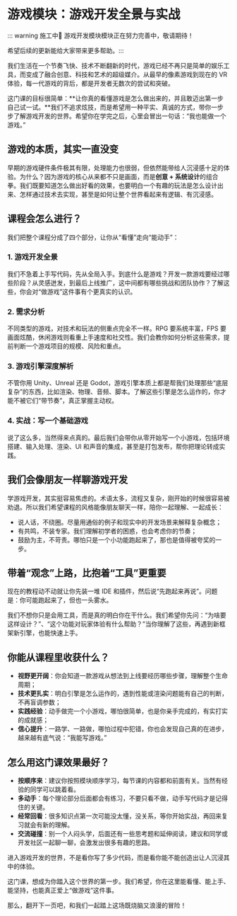 # 游戏模块：游戏开发全景与实战

::: warning 施工中🚧 游戏开发模块模块正在努力完善中，敬请期待！

希望后续的更新能给大家带来更多帮助。:::

我们生活在一个节奏飞快、技术不断翻新的时代，游戏已经不再只是简单的娱乐工具，而变成了融合创意、科技和艺术的超级媒介。从最早的像素游戏到现在的 VR 体验，每一代游戏的背后，都是开发者无数次的尝试和突破。

这门课的目标很简单：**让你真的看懂游戏是怎么做出来的，并且敢迈出第一步自己试一试。**我们不追求炫技，而是希望用一种平实、真诚的方式，带你一步步了解游戏开发的世界。希望你在学完之后，心里会冒出一句话：“我也能做一个游戏。”

## 游戏的本质，其实一直没变

早期的游戏硬件条件极其有限，处理能力也很弱，但依然能带给人沉浸感十足的体验。为什么？因为游戏的核心从来都不只是画面，而是**创意 + 系统设计**的组合拳。我们既要知道怎么做出好看的效果，也要明白一个有趣的玩法是怎么设计出来、怎样通过技术去实现，甚至是如何让整个世界看起来有逻辑、有沉浸感。

## 课程会怎么进行？

我们把整个课程分成了四个部分，让你从“看懂”走向“能动手”：

### 1. 游戏开发全景

我们不急着上手写代码，先从全局入手。到底什么是游戏？开发一款游戏要经过哪些阶段？从灵感迸发，到最后上线推广，这中间都有哪些挑战和团队协作？了解这些，你会对“做游戏”这件事有个更真实的认识。

### 2. 需求分析

不同类型的游戏，对技术和玩法的侧重点完全不一样。RPG 要系统丰富，FPS 要画面炫酷，休闲游戏则看重上手速度和社交性。我们会教你如何分析这些需求，提前判断一个游戏项目的规模、风险和重点。

### 3. 游戏引擎深度解析

不管你用 Unity、Unreal 还是 Godot，游戏引擎本质上都是帮我们处理那些“底层复杂”的东西，比如渲染、物理、音频、脚本。了解这些引擎是怎么运作的，你才能不被它们“带节奏”，真正掌握主动权。

### 4. 实战：写一个基础游戏

说了这么多，当然得来点真的。最后我们会带你从零开始写一个小游戏，包括环境搭建、输入处理、渲染、UI 和声音的集成，甚至是打包发布，帮你把理论转成实践。

## 我们会像朋友一样聊游戏开发

学游戏开发，其实挺容易焦虑的。术语太多，流程又复杂，刚开始的时候很容易被劝退。所以我们希望课程的风格能像朋友聊天一样，陪你一起理解、一起成长：

* 说人话，不绕圈。尽量用通俗的例子和现实中的开发场景来解释复杂概念；
* 有共鸣，不装专家。我们理解初学者的困惑，也会考虑你的节奏；
* 鼓励为主，不苛责。哪怕只是一个小功能跑起来了，那也是值得被夸奖的一步。

## 带着“观念”上路，比抱着“工具”更重要

现在的教程动不动就让你先装一堆 IDE 和插件，然后说“先跑起来再说”。问题是：你可能跑起来了，但也一头雾水。

我们不想你只是会用工具，而是真的明白你在干什么。我们希望你先问：“为啥要这样设计？”、“这个功能对玩家体验有什么帮助？”当你理解了这些，再遇到新框架新引擎，也能快速上手。

## 你能从课程里收获什么？

* **视野更开阔**：你会知道一款游戏从想法到上线要经历哪些步骤，理解整个生命周期；
* **技术更扎实**：明白引擎是怎么运作的，遇到性能或渲染问题能有自己的判断，不再盲调参数；
* **实践经验**：动手做完一个小游戏，哪怕很简单，也是你亲手完成的，有实打实的成就感；
* **信心提升**：一路学、一路做，哪怕过程中犯错，你也会发现自己真的在进步，越来越有底气说：“我能写游戏。”


## 怎么用这门课效果最好？

* **按顺序来**：建议你按照模块顺序学习，每节课的内容都和前面有关。当然有经验的同学可以跳着看。
* **多动手**：每个理论部分后面都会有练习，不要只看不做，动手写代码才是记得住的关键。
* **经常回看**：很多知识点第一次可能没太懂，没关系，等你开始实战，再回来复习就会有新的理解。
* **交流碰撞**：别一个人闷头学，后面还有一些思考题和延伸阅读，建议和同学或开发社区一起聊一聊，会激发出很多有趣的思路。

进入游戏开发的世界，不是看你写了多少代码，而是看你能不能创造出让人沉浸其中的体验。

这门课，想成为你踏入这个世界的第一步。我们希望，你在这里能看懂、能上手、能坚持，也能真正爱上“做游戏”这件事。

那么，翻开下一页吧，和我们一起踏上这场既烧脑又浪漫的冒险！
